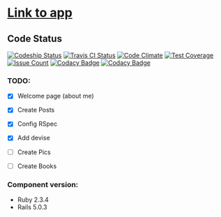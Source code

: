 # [Link to app](https://romasks.herokuapp.com/)

## Code Status

[![Codeship Status](https://app.codeship.com/projects/2110c620-356a-0134-e2bd-0eb0c8e6c9c0/status?branch=master)](https://app.codeship.com/projects/165250)
[![Travis CI Status](https://travis-ci.org/romasks/romasks.svg?branch=master)](https://travis-ci.org/romasks/romasks)
[![Code Climate](https://codeclimate.com/github/romasks/romasks/badges/gpa.svg)](https://codeclimate.com/github/romasks/romasks)
[![Test Coverage](https://codeclimate.com/github/romasks/romasks/badges/coverage.svg)](https://codeclimate.com/github/romasks/romasks/coverage)
[![Issue Count](https://codeclimate.com/github/romasks/romasks/badges/issue_count.svg)](https://codeclimate.com/github/romasks/romasks)
[![Codacy Badge](https://api.codacy.com/project/badge/Grade/3a76a572d15f4efb9a23422e8afa937a)](https://www.codacy.com/app/romasks/my-site?utm_source=github.com&amp;utm_medium=referral&amp;utm_content=romasks/my-site&amp;utm_campaign=Badge_Grade)
[![Codacy Badge](https://api.codacy.com/project/badge/Coverage/3a76a572d15f4efb9a23422e8afa937a)](https://www.codacy.com/app/romasks/my-site?utm_source=github.com&utm_medium=referral&utm_content=romasks/my-site&utm_campaign=Badge_Coverage)

### TODO:

- [X] Welcome page (about me)
- [x] Create Posts
- [X] Config RSpec
- [X] Add devise
- [ ] Create Pics
- [ ] Create Books


### Component version:

* Ruby 2.3.4
* Rails 5.0.3
